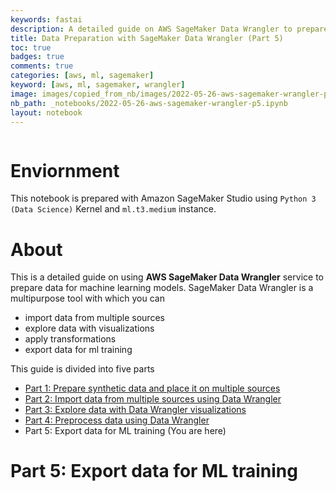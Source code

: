 ```yaml
---
keywords: fastai
description: A detailed guide on AWS SageMaker Data Wrangler to prepare data for machine learning models. This is a five parts series where we will prepare, import, explore, process, and export data using AWS Data Wrangler. You are reading **Part 5:Export data for ML training**.
title: Data Preparation with SageMaker Data Wrangler (Part 5)
toc: true 
badges: true
comments: true
categories: [aws, ml, sagemaker]
keyword: [aws, ml, sagemaker, wrangler]
image: images/copied_from_nb/images/2022-05-26-aws-sagemaker-wrangler-p5.jpeg
nb_path: _notebooks/2022-05-26-aws-sagemaker-wrangler-p5.ipynb
layout: notebook
---
```


<!--
#################################################
### THIS FILE WAS AUTOGENERATED! DO NOT EDIT! ###
#################################################
# file to edit: _notebooks/2022-05-26-aws-sagemaker-wrangler-p5.ipynb
-->

<div class="container" id="notebook-container">
        
<div class="cell border-box-sizing text_cell rendered"><div class="inner_cell">
<div class="text_cell_render border-box-sizing rendered_html">
<p><img src="/myblog/images/copied_from_nb/images/2022-05-26-aws-sagemaker-wrangler-p5.jpeg" alt=""></p>

</div>
</div>
</div>
<div class="cell border-box-sizing text_cell rendered"><div class="inner_cell">
<div class="text_cell_render border-box-sizing rendered_html">
<h1 id="Enviornment">Enviornment<a class="anchor-link" href="#Enviornment"> </a></h1><p>This notebook is prepared with Amazon SageMaker Studio using <code>Python 3 (Data Science)</code> Kernel and <code>ml.t3.medium</code> instance.</p>

</div>
</div>
</div>
<div class="cell border-box-sizing text_cell rendered"><div class="inner_cell">
<div class="text_cell_render border-box-sizing rendered_html">
<h1 id="About">About<a class="anchor-link" href="#About"> </a></h1><p>This is a detailed guide on using <strong>AWS SageMaker Data Wrangler</strong> service to prepare data for machine learning models. SageMaker Data Wrangler is a multipurpose tool with which you can</p>
<ul>
<li>import data from multiple sources</li>
<li>explore data with visualizations</li>
<li>apply transformations</li>
<li>export data for ml training</li>
</ul>
<p>This guide is divided into five parts</p>
<ul>
<li><a href="https://hassaanbinaslam.github.io/myblog/aws/ml/sagemaker/2022/05/17/aws-sagemaker-wrangler-p1.html">Part 1: Prepare synthetic data and place it on multiple sources</a></li>
<li><a href="https://hassaanbinaslam.github.io/myblog/aws/ml/sagemaker/2022/05/23/aws-sagemaker-wrangler-p2.html">Part 2: Import data from multiple sources using Data Wrangler</a></li>
<li><a href="https://hassaanbinaslam.github.io/myblog/aws/ml/sagemaker/2022/05/24/aws-sagemaker-wrangler-p3.html">Part 3: Explore data with Data Wrangler visualizations</a></li>
<li><a href="https://hassaanbinaslam.github.io/myblog/aws/ml/sagemaker/2022/05/25/aws-sagemaker-wrangler-p4.html">Part 4: Preprocess data using Data Wrangler</a></li>
<li>Part 5: Export data for ML training (You are here)</li>
</ul>

</div>
</div>
</div>
<div class="cell border-box-sizing text_cell rendered"><div class="inner_cell">
<div class="text_cell_render border-box-sizing rendered_html">
<h1 id="Part-5:-Export-data-for-ML-training">Part 5: Export data for ML training<a class="anchor-link" href="#Part-5:-Export-data-for-ML-training"> </a></h1>
</div>
</div>
</div>
</div>
 


